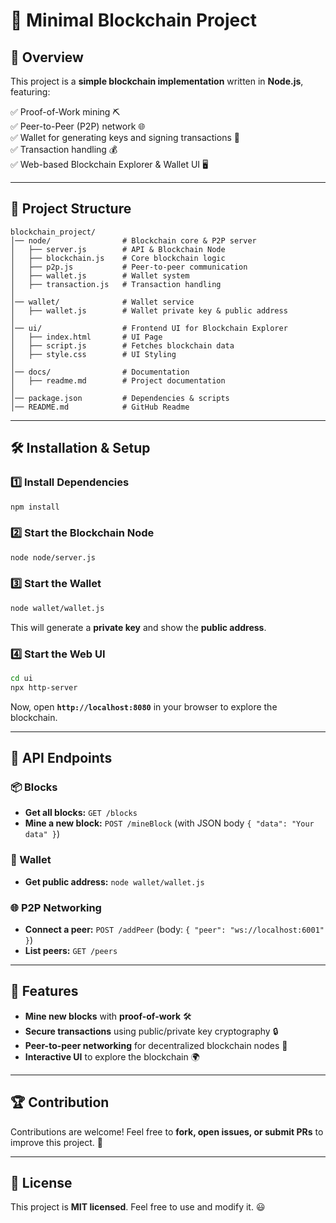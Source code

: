 # 🚀 Minimal Blockchain Project

## 📌 Overview
This project is a **simple blockchain implementation** written in **Node.js**, featuring:

✅ Proof-of-Work mining ⛏️  
✅ Peer-to-Peer (P2P) network 🌐  
✅ Wallet for generating keys and signing transactions 🔑  
✅ Transaction handling 💰  
✅ Web-based Blockchain Explorer & Wallet UI 🖥️  

---

## 📂 Project Structure
```
blockchain_project/
│── node/                # Blockchain core & P2P server
│   ├── server.js        # API & Blockchain Node
│   ├── blockchain.js    # Core blockchain logic
│   ├── p2p.js           # Peer-to-peer communication
│   ├── wallet.js        # Wallet system
│   ├── transaction.js   # Transaction handling
│
│── wallet/              # Wallet service
│   ├── wallet.js        # Wallet private key & public address
│
│── ui/                  # Frontend UI for Blockchain Explorer
│   ├── index.html       # UI Page
│   ├── script.js        # Fetches blockchain data
│   ├── style.css        # UI Styling
│
│── docs/                # Documentation
│   ├── readme.md        # Project documentation
│
│── package.json         # Dependencies & scripts
│── README.md            # GitHub Readme
```

---

## 🛠️ Installation & Setup

### 1️⃣ Install Dependencies
```sh
npm install
```

### 2️⃣ Start the Blockchain Node
```sh
node node/server.js
```

### 3️⃣ Start the Wallet
```sh
node wallet/wallet.js
```
This will generate a **private key** and show the **public address**.

### 4️⃣ Start the Web UI
```sh
cd ui
npx http-server
```
Now, open **`http://localhost:8080`** in your browser to explore the blockchain.

---

## 🔗 API Endpoints
### 📦 Blocks
- **Get all blocks:** `GET /blocks`
- **Mine a new block:** `POST /mineBlock` (with JSON body `{ "data": "Your data" }`)

### 🔑 Wallet
- **Get public address:** `node wallet/wallet.js`

### 🌐 P2P Networking
- **Connect a peer:** `POST /addPeer` (body: `{ "peer": "ws://localhost:6001" }`)
- **List peers:** `GET /peers`

---

## 🎯 Features
- **Mine new blocks** with **proof-of-work** 🛠️
- **Secure transactions** using public/private key cryptography 🔒
- **Peer-to-peer networking** for decentralized blockchain nodes 📡
- **Interactive UI** to explore the blockchain 🌍

---

## 🏆 Contribution
Contributions are welcome! Feel free to **fork, open issues, or submit PRs** to improve this project. 🚀

---

## 📜 License
This project is **MIT licensed**. Feel free to use and modify it. 😃
